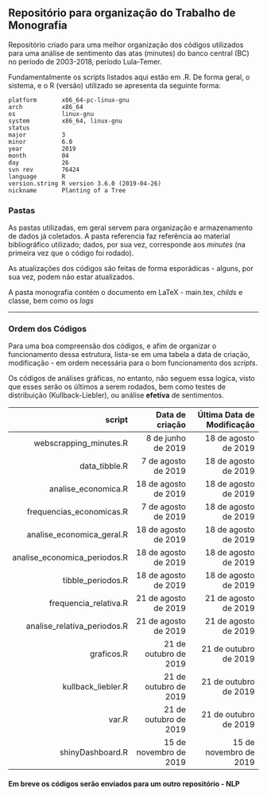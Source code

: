 ## Repositório para organização do Trabalho de Monografia

Repositório criado para uma melhor organização dos códigos utilizados para uma análise de sentimento das atas (minutes) do banco central (BC) no período de 2003-2018, período Lula-Temer.

Fundamentalmente os scripts listados aqui estão em .R. De forma geral, o sistema, e o R (versão) utilizado se apresenta da seguinte forma:

```
platform       x86_64-pc-linux-gnu         
arch           x86_64                      
os             linux-gnu                   
system         x86_64, linux-gnu           
status                                     
major          3                           
minor          6.0                         
year           2019                        
month          04                          
day            26                          
svn rev        76424                       
language       R                           
version.string R version 3.6.0 (2019-04-26)
nickname       Planting of a Tree
```
### Pastas

As pastas utilizadas, em geral servem para organização e armazenamento de dados já coletados. A pasta referencia faz referência ao material bibliográfico utilizado; dados, por sua vez, corresponde aos _minutes_ (na primeira vez que o código foi rodado).

As atualizações dos códigos são feitas de forma esporádicas - alguns, por sua vez, podem não estar atualizados.

A pasta monografia contém o documento em LaTeX - main.tex, _childs_ e classe, bem como os _logs_   

--- 

### Ordem dos Códigos

Para uma boa compreensão dos códigos, e afim de organizar o funcionamento dessa estrutura, lista-se em uma tabela a data de criação, modificação - em ordem necessária para o bom funcionamento dos _scripts_.

Os códigos de análises gráficas, no entanto, não seguem essa logíca, visto que esses serão os últimos a serem rodados, bem como testes de distribuição (Kullback-Liebler), ou análise **efetiva** de sentimentos.

|**script**| **Data de criação** | **Última Data de Modificação** |
|----------:|---------------------:|--------------------------------:|
|webscrapping_minutes.R|8 de junho de 2019|18 de agosto de 2019|
|data_tibble.R|7 de agosto de 2019|18 de agosto de 2019|
|analise_economica.R|18 de agosto de 2019|18 de agosto de 2019|
|frequencias_economicas.R|7 de agosto de 2019|18 de agosto de 2019|
|analise_economica_geral.R|18 de agosto de 2019|18 de agosto de 2019|
|analise_economica_periodos.R|18 de agosto de 2019|18 de agosto de 2019|
|tibble_periodos.R|18 de agosto de 2019|18 de agosto de 2019|
|frequencia_relativa.R|21 de agosto de 2019|21 de agosto de 2019|
|analise_relativa_periodos.R|21 de agosto de 2019|21 de agosto de 2019|
|graficos.R|21 de outubro de 2019|21 de outubro de 2019|
|kullback_liebler.R|21 de outubro de 2019|21 de outubro de 2019|
|var.R|21 de outubro de 2019|21 de outubro de 2019|
|shinyDashboard.R|15 de novembro de 2019|15 de novembro de 2019|

#### Em breve os códigos serão enviados para um outro repositório - NLP




